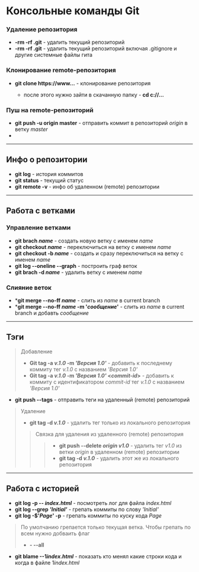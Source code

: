 # Консольные команды Git
### Удаление  репозитория
* **-rm -rf .git** -  удалить текущий репозиторий
* **-rm -rf .git** - удалить текущий репозиторий включая .gitignore и другие системные файлы гита
### Клонирование remote-репозитория
* **git clone https://www...** - клонирование репозитория

  * после этого нужно зайти в скачанную папку - **cd c://...**
### Пуш на remote-репозиторий
* **git push -u origin master** - отправить коммит в репозиторий *origin* в ветку *master*
* 

---

## Инфо о репозитории
* **git log** - история коммитов
* **git status** - текущий статус
* **git remote -v** - инфо об удаленном (remote) репозитории

---

## Работа с ветками
### Управление ветками
* **git brach *name*** - создать новую ветку с именем *name*
* **git checkout *name*** - переключиться на ветку с именем *name*
* **git checkout -b *name*** - создать и сразу переключиться на ветку с именем *name*
* **git log --oneline --graph** - построить граф веток
* **git brach -d *name*** - удалить ветку с именем *name*
### Слияние веток
* ***git merge --no-ff *name*** - слить из *name* в current branch
* ***git merge --no-ff *name* -m '*сообщение*'** - слить из *name* в current branch и добавть *сообщение*



---
## Тэги
> Добавление
> * **Git tag -a *v.1.0* -m *'Версия 1.0'*** - добавить к последнему коммиту тег *v.1.0* с названием *'Версия 1.0'* 
> * **Git tag -a *v.1.0* -m *'Версия 1.0'* <*commit-id*>** - добавить к коммиту с идентификатором *commit-id* тег *v.1.0* с названием *'Версия 1.0'* 
* **git push --tags** - отправить теги на  удаленный (remote) репозиторий
> Удаление
> * **git tag -d *v.1.0*** - удалить тег только из локального репозитория
> > Связка для удаления из удаленного (remote) репозитория
> > > * **git push --delete *origin v1.0*** - удалить тег  *v1.0* из ветки *origin* в удаленном (remote) репозитории
> > > * **git tag -d *v.1.0*** - удалить этот же из локального репозитория 

---
## Работа с историей
* **git log -p -- *index.html*** - посмотреть лог для файла *index.html*
*  **git log --grep *'Initial'*** - грепать коммиты по слову *'Initial'* 
*  **git log -$'*Page*' -p** - грепать коммиты по куску кода *Page*
> По умолчанию грепается только текущая ветка. Чтобы грепать по всем нужно добваить флаг
> * **- --all**
* **git blame --1*index.html*** - показать кто менял какие строки кода и когда в файле 1*index.html*